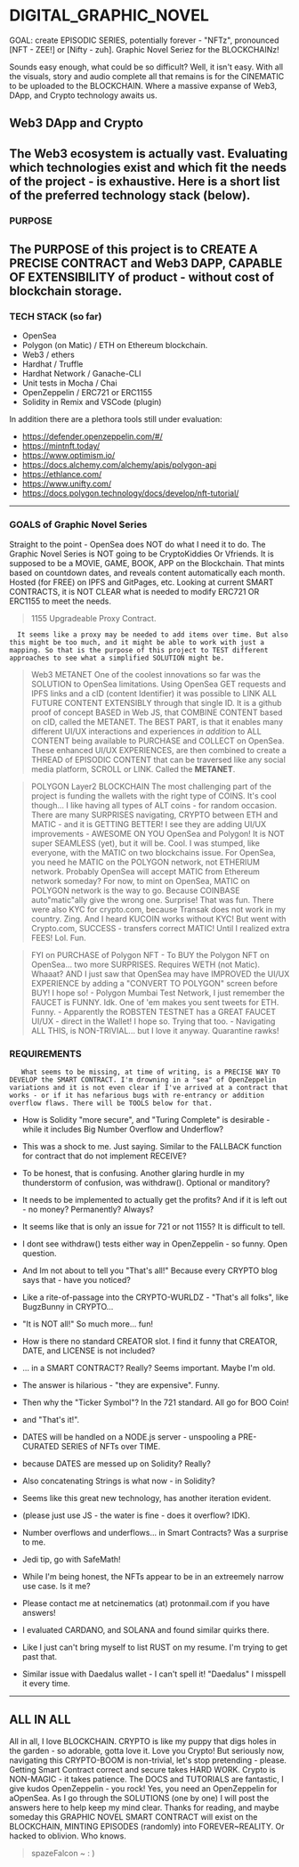# DIGITAL_GRAPHIC_NOVEL
GOAL: create EPISODIC SERIES, potentially forever - "NFTz", pronounced [NFT - ZEE!] or [Nifty - zuh].
Graphic Novel Seriez for the BLOCKCHAINz!

Sounds easy enough, what could be so difficult? Well, it isn't easy. With all the visuals, story and audio complete all that remains is for the CINEMATIC to be uploaded to the BLOCKCHAIN. Where a massive expanse of Web3, DApp, and Crypto technology awaits us.

## Web3 DApp and Crypto

The Web3 ecosystem is actually vast. Evaluating which technologies exist and which fit the needs of the project - is exhaustive. Here is a short list of the preferred technology stack (below). 
----
### PURPOSE
The PURPOSE of this project is to CREATE A PRECISE CONTRACT and Web3 DAPP, CAPABLE OF EXTENSIBILITY of product - without cost of blockchain storage.  
----
### TECH STACK (so far)
- OpenSea
- Polygon (on Matic) / ETH on Ethereum blockchain.
- Web3 / ethers
- Hardhat / Truffle 
- Hardhat Network / Ganache-CLI
- Unit tests in Mocha / Chai
- OpenZeppelin / ERC721 or ERC1155
- Solidity in Remix and VSCode (plugin)

In addition there are a plethora tools still under evaluation:
- https://defender.openzeppelin.com/#/
- https://mintnft.today/
- https://www.optimism.io/
- https://docs.alchemy.com/alchemy/apis/polygon-api
- https://ethlance.com/
- https://www.unifty.com/
- https://docs.polygon.technology/docs/develop/nft-tutorial/
----
### GOALS of Graphic Novel Series
Straight to the point - OpenSea does NOT do what I need it to do. The Graphic Novel Series is NOT going to be CryptoKiddies Or Vfriends. It is supposed to be a MOVIE, GAME, BOOK, APP on the Blockchain. That mints based on countdown dates, and reveals content automatically each month. Hosted (for FREE) on IPFS and GitPages, etc. Looking at current SMART CONTRACTS, it is NOT CLEAR what is needed to modify ERC721 OR ERC1155 to meet the needs.

> 1155 Upgradeable Proxy Contract.

      It seems like a proxy may be needed to add items over time. But also this might be too much, and it might be able to work with just a mapping. So that is the purpose of this project to TEST different approaches to see what a simplified SOLUTION might be.
      
> Web3 METANET
      One of the coolest innovations so far was the SOLUTION to OpenSea limitations. Using OpenSea GET requests and IPFS links and a cID (content Identifier) it was possible to LINK ALL FUTURE CONTENT EXTENSIBLY through that single ID. It is a github proof of concept BASED in Web JS, that COMBINE CONTENT based on cID, called the METANET. The BEST PART, is that it enables many different UI/UX interactions and experiences <i>in addition</i> to ALL CONTENT being available to PURCHASE and COLLECT on OpenSea. These enhanced UI/UX EXPERIENCES, are then combined to create a THREAD of EPISODIC CONTENT that can be traversed like any social media platform, SCROLL or LINK. Called the <b>METANET</b>.
      
> POLYGON Layer2 BLOCKCHAIN
       The most challenging part of the project is funding the wallets with the right type of COINS. It's cool though... I like having all types of ALT coins - for random occasion. There are many SURPRISES navigating, CRYPTO between ETH and MATIC - and it is GETTING BETTER! I see they are adding UI/UX improvements - AWESOME ON YOU OpenSea and Polygon! It is NOT super SEAMLESS (yet), but it will be. Cool. I was stumped, like everyone, with the MATIC on two blockchains issue. For OpenSea, you need he MATIC on the POLYGON network, not ETHERIUM network. Probably OpenSea will accept MATIC from Ethereum network someday? For now, to mint on OpenSea, MATIC on POLYGON network is the way to go. Because COINBASE auto"matic"ally give the wrong one. Surprise! That was fun. There were also KYC for crypto.com, because Transak does not work in my country. Zing. And I heard KUCOIN works without KYC! But went with Crypto.com, SUCCESS - transfers correct MATIC! Until I realized extra FEES! Lol. Fun.
       
> FYI on PURCHASE of Polygon NFT 
      - To BUY the Polygon NFT on OpenSea... two more SURPRISES. Requires WETH (not Matic). Whaaat? AND I just saw that OpenSea may have IMPROVED the UI/UX EXPERIENCE by adding a "CONVERT TO POLYGON" screen before BUY! I hope so! 
      -  Polygon Mumbai Test Network, I just remember the FAUCET is FUNNY. Idk. One of 'em makes you sent tweets for ETH. Funny.
      -  Apparently the ROBSTEN TESTNET has a GREAT FAUCET UI/UX - direct in the Wallet! I hope so. Trying that too. 
      -  Navigating ALL THIS, is NON-TRIVIAL... but I love it anyway. Quarantine rawks!
       
### REQUIREMENTS

       What seems to be missing, at time of writing, is a PRECISE WAY TO DEVELOP the SMART CONTRACT. I'm drowning in a "sea" of OpenZeppelin variations and it is not even clear if I've arrived at a contract that works - or if it has nefarious bugs with re-entrancy or addition overflow flaws. There will be TOOLS below for that. 
       
 - How is Solidity "more secure", and "Turing Complete" is desirable - while it includes Big Number Overflow and Underflow? 
 - This was a shock to me. Just saying. Similar to the FALLBACK function for contract that do not implement RECEIVE? 
 - To be honest, that is confusing. Another glaring hurdle in my thunderstorm of confusion, was withdraw(). Optional or manditory? 
 - It needs to be implemented to actually get the profits? And if it is left out - no money? Permanently? Always? 
 - It seems like that is only an issue for 721 or not 1155? It is difficult to tell. 
 - I dont see withdraw() tests either way in OpenZeppelin - so funny. Open question. 
 - And Im not about to tell you "That's all!" Because every CRYPTO blog says that - have you noticed? 
 - Like a rite-of-passage into the CRYPTO-WURLDZ - "That's all folks", like BugzBunny in CRYPTO... 
 - "It is NOT all!" So much more... fun!


  - How is there no standard CREATOR slot. I find it funny that CREATOR, DATE, and LICENSE is not included?
  - ... in a SMART CONTRACT? Really? Seems important. Maybe I'm old.
  - The answer is hilarious - "they are expensive". Funny. 
  - Then why the "Ticker Symbol"? In the 721 standard. All go for BOO Coin! 
  - and "That's it!". 
  
  - DATES will be handled on a NODE.js server - unspooling a PRE-CURATED SERIES of NFTs over TIME.
  - because DATES are messed up on Solidity? Really?
  - Also concatenating Strings is what now - in Solidity? 
  - Seems like this great new technology, has another iteration evident.
  - (please just use JS - the water is fine - does it overflow? IDK). 
  - Number overflows and underflows... in Smart Contracts? Was a surprise to me.
  - Jedi tip, go with SafeMath!
  
  - While I'm being honest, the NFTs appear to be in an extreemely narrow use case. Is it me?
  - Please contact me at netcinematics (at) protonmail.com if you have answers!
  - I evaluated CARDANO, and SOLANA and found similar quirks there. 
  - Like I just can't bring myself to list RUST on my resume. I'm trying to get past that. 
  - Similar issue with Daedalus wallet - I can't spell it! "Daedalus" I misspell it every time.
---       
## ALL IN ALL

All in all, I love BLOCKCHAIN. CRYPTO is like my puppy that digs holes in the garden - so adorable, gotta love it. Love you Crypto! But seriously now, navigating this CRYPTO-BOOM is non-trivial, let's stop pretending - please. Getting Smart Contract correct and secure takes HARD WORK. Crypto is NON-MAGIC - it takes patience. The DOCS and TUTORIALS are fantastic, I give kudos OpenZeppelin - you rock! Yes, you need an OpenZeppelin for aOpenSea. As I go through the SOLUTIONS (one by one) I will post the answers here to help keep my mind clear. Thanks for reading, and maybe someday this GRAPHIC NOVEL SMART CONTRACT will exist on the BLOCKCHAIN, MINTING EPISODES (randomly) into FOREVER~REALITY. Or hacked to oblivion. Who knows.

> spazeFalcon ~ : )
